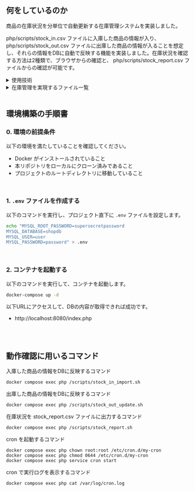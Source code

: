 ## 何をしているのか

商品の在庫状況を分単位で自動更新する在庫管理システムを実装しました。

php/scripts/stock_in.csv ファイルに入庫した商品の情報が入り、php/scripts/stock_out.csv ファイルに出庫した商品の情報が入ることを想定し、それらの情報をDBに自動で反映する機能を実装しました。在庫状況を確認する方法は2種類で、ブラウザからの確認と、 php/scripts/stock_report.csv ファイルからの確認が可能です。

<details>
<summary>使用技術</summary>

- PHP
- Bash
- MySQL
- phpMyAdmin

</details>

<details>
 <summary>在庫管理を実現するファイル一覧</summary>
 
| ファイル名 | 用途 |
| - | - |
| init.sql | 起動時に、商品カテゴリと商品情報を管理するテーブルを作成し、サンプルデータを登録 |
| stock_in.csv | 入庫した商品情報 |
| stock_in_import.sh | 入庫した商品情報をDBに反映する機能 |
| stock_out.csv | 出庫した商品情報 |
| stock_out_update.sh | 出庫した商品情報をDBに反映する機能 |
| stock_report.csv | DBの在庫状況 |
| stock_report.sh | DBの在庫状況を csvファイルに出力する機能 |
| index.php | 商品の在庫状況をブラウザに表示する機能 |
| crontab | bashスクリプトを毎分自動実行する設定 |

</details>
<br>

## 環境構築の手順書

### 0. 環境の前提条件

以下の環境を満たしていることを確認してください。

- Docker がインストールされていること
- 本リポジトリをローカルにクローン済みであること
- プロジェクトのルートディレクトリに移動していること

<br>


### 1. `.env` ファイルを作成する

以下のコマンドを実行し、プロジェクト直下に `.env` ファイルを設定します。

```bash
echo "MYSQL_ROOT_PASSWORD=supersecretpassword
MYSQL_DATABASE=shopdb
MYSQL_USER=user
MYSQL_PASSWORD=password" > .env
```

<br>
 
### 2. コンテナを起動する

以下のコマンドを実行して、コンテナを起動します。

```bash
docker-compose up -d
```

以下URLにアクセスして、DBの内容が取得できれば成功です。
- http://localhost:8080/index.php

<br><br>

## 動作確認に用いるコマンド

入庫した商品の情報をDBに反映するコマンド
```
docker compose exec php /scripts/stock_in_import.sh
```
出庫した商品の情報をDBに反映するコマンド
```
docker compose exec php /scripts/stock_out_update.sh
```
在庫状況を stock_report.csv ファイルに出力するコマンド
```
docker compose exec php /scripts/stock_report.sh
```
cron を起動するコマンド
```
docker compose exec php chown root:root /etc/cron.d/my-cron
docker compose exec php chmod 0644 /etc/cron.d/my-cron
docker compose exec php service cron start
```
cron で実行ログを表示するコマンド
```
docker compose exec php cat /var/log/cron.log
```



